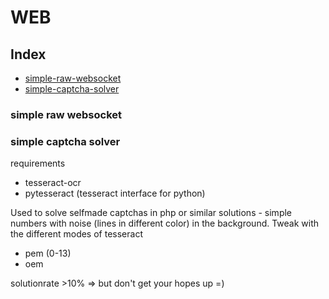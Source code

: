 # WEB

## Index

- [simple-raw-websocket](#simple-raw-websocket)
- [simple-captcha-solver](#simple-captcha-solver)

### simple raw websocket

### simple captcha solver

requirements
- tesseract-ocr
- pytesseract (tesseract interface for python)


Used to solve selfmade captchas in php or similar solutions - simple numbers with noise (lines in different color) in the background.
Tweak with the different modes of tesseract
- pem (0-13)
- oem

solutionrate >10% => but don't get your hopes up =)
